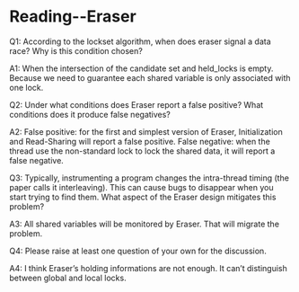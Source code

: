 # Reading--Eraser

Q1: According to the lockset algorithm, when does eraser signal a data race? Why is this condition chosen?

A1: When the intersection of the candidate set and held_locks is empty. Because we need to guarantee each shared variable is only associated with one lock.



Q2: Under what conditions does Eraser report a false positive? What conditions does it produce false negatives?

A2: 
False positive: for the first and simplest version of Eraser, Initialization and Read-Sharing will report a false positive.
False negative: when the thread use the non-standard lock to lock the shared data, it will report a false negative.



Q3: Typically, instrumenting a program changes the intra-thread timing (the paper calls it interleaving). This can cause bugs to disappear when you start trying to find them. What aspect of the Eraser design mitigates this problem?

A3: All shared variables will be monitored by Eraser.  That will migrate the problem.



Q4: Please raise at least one question of your own for the discussion.

A4: I think Eraser’s holding informations are not enough. It can’t distinguish between global and local locks.